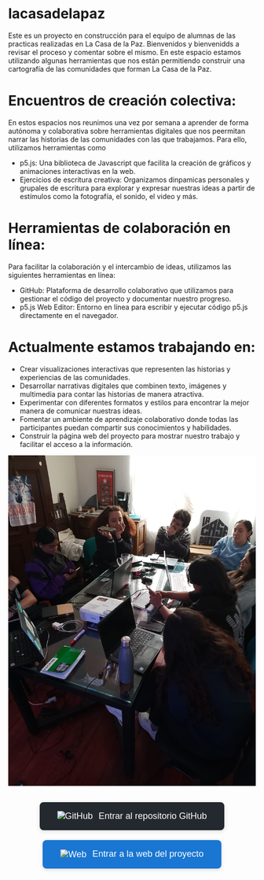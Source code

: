 # lacasadelapaz
Este es un proyecto en construcción para el equipo de alumnas de las practicas realizadas en La Casa de la Paz. Bienvenidos y bienvenidds a revisar el proceso y comentar sobre el mismo. 
En este espacio estamos utilizando algunas herramientas que nos están permitiendo construir una cartografía de las comunidades que forman La Casa de la Paz. 

# Encuentros de creación colectiva:
En estos espacios nos reunimos una vez por semana a aprender de forma autónoma y colaborativa sobre herramientas digitales que nos peermitan narrar las historias de las comunidades con las que trabajamos. Para ello, utilizamos herramientas como

- p5.js: Una biblioteca de Javascript que facilita la creación de gráficos y animaciones interactivas en la web. 
- Ejercicios de escritura creativa: Organizamos dinpamicas personales y grupales de escritura para explorar y expresar nuestras ideas a partir de estímulos como la fotografía, el sonido, el video y más. 

# Herramientas de colaboración en línea:
Para facilitar la colaboración y el intercambio de ideas, utilizamos las siguientes herramientas en línea:
- GitHub: Plataforma de desarrollo colaborativo que utilizamos para gestionar el código del proyecto y documentar nuestro progreso.
- p5.js Web Editor: Entorno en línea para escribir y ejecutar código p5.js directamente en el navegador.

# Actualmente estamos trabajando en:
- Crear visualizaciones interactivas que representen las historias y experiencias de las comunidades.
- Desarrollar narrativas digitales que combinen texto, imágenes y multimedia para contar las historias de manera atractiva.
- Experimentar con diferentes formatos y estilos para encontrar la mejor manera de comunicar nuestras ideas.
- Fomentar un ambiente de aprendizaje colaborativo donde todas las participantes puedan compartir sus conocimientos y habilidades.
- Construir la página web del proyecto para mostrar nuestro trabajo y facilitar el acceso a la información.

![Encuentros de creación colectiva](assets/encuentros.jpeg)

<div align="center" style="margin-top: 20px;">
  <a href="https://github.com/carmavals/lacasadelapaz" target="_blank" style="text-decoration: none;">
    <button style="background: #24292f; color: #fff; border: none; border-radius: 8px; padding: 18px 36px; font-size: 1.3em; margin: 10px; cursor: pointer; box-shadow: 0 2px 8px rgba(0,0,0,0.15);">
      <img src="https://cdn.jsdelivr.net/gh/devicons/devicon/icons/github/github-original.svg" alt="GitHub" width="28" style="vertical-align: middle; margin-right: 12px;">Entrar al repositorio GitHub
    </button>
  </a>
  <a href="https://lacasadelapaz.org" target="_blank" style="text-decoration: none;">
    <button style="background: #1976d2; color: #fff; border: none; border-radius: 8px; padding: 18px 36px; font-size: 1.3em; margin: 10px; cursor: pointer; box-shadow: 0 2px 8px rgba(0,0,0,0.15);">
      <img src="https://img.icons8.com/ios-filled/50/ffffff/internet--v1.png" alt="Web" width="25" style="vertical-align: middle; margin-right: 12px;">Entrar a la web del proyecto
    </button>
  </a>
</div>